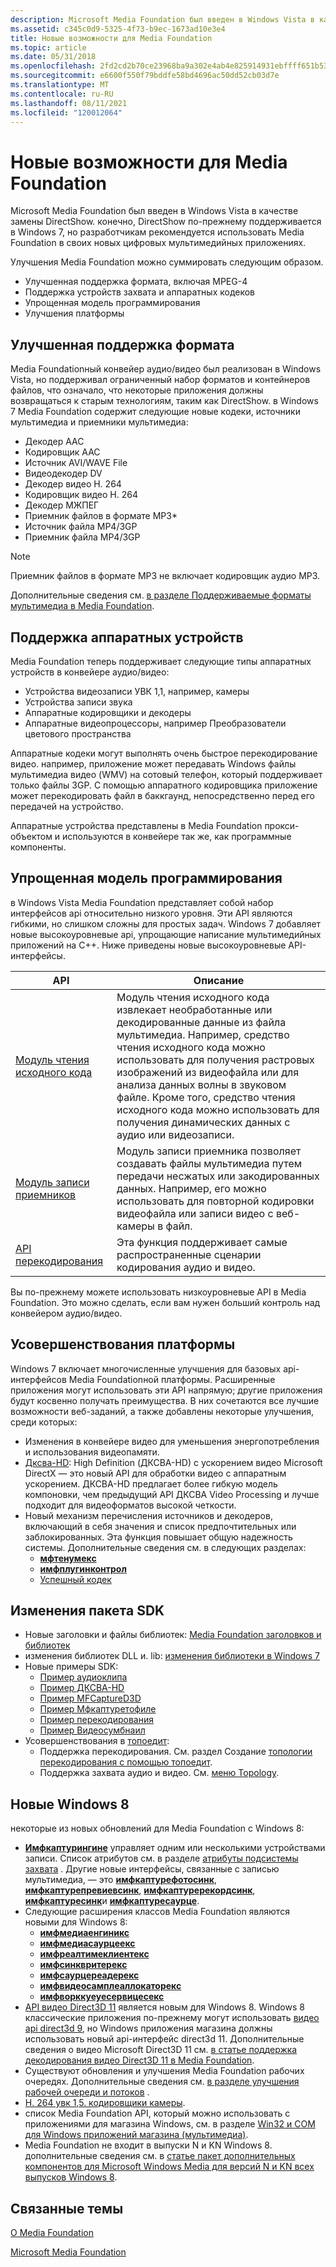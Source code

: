 ```yaml
---
description: Microsoft Media Foundation был введен в Windows Vista в качестве замены DirectShow. конечно, DirectShow по-прежнему поддерживается в Windows 7, но разработчикам рекомендуется использовать Media Foundation в своих новых цифровых мультимедийных приложениях.
ms.assetid: c345c0d9-5325-4f73-b9ec-1673ad10e3e4
title: Новые возможности для Media Foundation
ms.topic: article
ms.date: 05/31/2018
ms.openlocfilehash: 2fd2cd2b70ce23968ba9a302e4ab4e825914931ebffff651b534ee0974d75cee
ms.sourcegitcommit: e6600f550f79bddfe58bd4696ac50dd52cb03d7e
ms.translationtype: MT
ms.contentlocale: ru-RU
ms.lasthandoff: 08/11/2021
ms.locfileid: "120012064"
---
```

# <a name="whats-new-for-media-foundation"></a>Новые возможности для Media Foundation

Microsoft Media Foundation был введен в Windows Vista в качестве замены DirectShow. конечно, DirectShow по-прежнему поддерживается в Windows 7, но разработчикам рекомендуется использовать Media Foundation в своих новых цифровых мультимедийных приложениях.

Улучшения Media Foundation можно суммировать следующим образом.

-   Улучшенная поддержка формата, включая MPEG-4
-   Поддержка устройств захвата и аппаратных кодеков
-   Упрощенная модель программирования
-   Улучшения платформы

## <a name="better-format-support"></a>Улучшенная поддержка формата

Media Foundationный конвейер аудио/видео был реализован в Windows Vista, но поддерживал ограниченный набор форматов и контейнеров файлов, что означало, что некоторые приложения должны возвращаться к старым технологиям, таким как DirectShow. в Windows 7 Media Foundation содержит следующие новые кодеки, источники мультимедиа и приемники мультимедиа:

-   Декодер AAC
-   Кодировщик AAC
-   Источник AVI/WAVE File
-   Видеодекодер DV
-   Декодер видео H. 264
-   Кодировщик видео H. 264
-   Декодер МЖПЕГ
-   Приемник файлов в формате MP3\*
-   Источник файла MP4/3GP
-   Приемник файла MP4/3GP

> [!Note]  
> Приемник файлов в формате MP3 не включает кодировщик аудио MP3.

 

Дополнительные сведения см. [в разделе Поддерживаемые форматы мультимедиа в Media Foundation](supported-media-formats-in-media-foundation.md).

## <a name="hardware-device-support"></a>Поддержка аппаратных устройств

Media Foundation теперь поддерживает следующие типы аппаратных устройств в конвейере аудио/видео:

-   Устройства видеозаписи УВК 1,1, например, камеры
-   Устройства записи звука
-   Аппаратные кодировщики и декодеры
-   Аппаратные видеопроцессоры, например Преобразователи цветового пространства

Аппаратные кодеки могут выполнять очень быстрое перекодирование видео. например, приложение может передавать Windows файлы мультимедиа видео (WMV) на сотовый телефон, который поддерживает только файлы 3GP. С помощью аппаратного кодировщика приложение может перекодировать файл в баккгаунд, непосредственно перед его передачей на устройство.

Аппаратные устройства представлены в Media Foundation прокси-объектом и используются в конвейере так же, как программные компоненты.

## <a name="simplified-programming-model"></a>Упрощенная модель программирования

в Windows Vista Media Foundation представляет собой набор интерфейсов api относительно низкого уровня. Эти API являются гибкими, но слишком сложны для простых задач. Windows 7 добавляет новые высокоуровневые api, упрощающие написание мультимедийных приложений на C++. Ниже приведены новые высокоуровневые API-интерфейсы.



| API                                | Описание                                                                                                                                                                                                                                                                                                    |
|------------------------------------|----------------------------------------------------------------------------------------------------------------------------------------------------------------------------------------------------------------------------------------------------------------------------------------------------------------|
| [Модуль чтения исходного кода](source-reader.md) | Модуль чтения исходного кода извлекает необработанные или декодированные данные из файла мультимедиа. Например, средство чтения исходного кода можно использовать для получения растровых изображений из видеофайла или для анализа данных волны в звуковом файле. Кроме того, средство чтения исходного кода можно использовать для получения динамических данных с аудио или видеозаписи. <br/> |
| [Модуль записи приемников](sink-writer.md)     | Модуль записи приемника позволяет создавать файлы мультимедиа путем передачи несжатых или закодированных данных. Например, его можно использовать для повторной кодировки видеофайла или записи видео с веб-камеры в файл.                                                                                                         |
| [API перекодирования](transcode-api.md) | Эта функция поддерживает самые распространенные сценарии кодирования аудио и видео.<br/>                                                                                                                                                                                                                               |



 

Вы по-прежнему можете использовать низкоуровневые API в Media Foundation. Это можно сделать, если вам нужен больший контроль над конвейером аудио/видео.

## <a name="platform-improvements"></a>Усовершенствования платформы

Windows 7 включает многочисленные улучшения для базовых api-интерфейсов Media Foundationной платформы. Расширенные приложения могут использовать эти API напрямую; другие приложения будут косвенно получать преимущества. В них сочетаются все лучшие возможности веб-заданий, а также добавлены некоторые улучшения, среди которых:

-   Изменения в конвейере видео для уменьшения энергопотребления и использования видеопамяти.
-   [Дксва-HD](dxva-hd.md): High Definition (ДКСВА-HD) с ускорением видео Microsoft DirectX — это новый API для обработки видео с аппаратным ускорением. ДКСВА-HD предлагает более гибкую модель компоновки, чем предыдущий API ДКСВА Video Processing и лучше подходит для видеоформатов высокой четкости.
-   Новый механизм перечисления источников и декодеров, включающий в себя значения и список предпочтительных или заблокированных. Эта функция повышает общую надежность системы. Дополнительные сведения см. в следующих разделах:
    -   [**мфтенумекс**](/windows/desktop/api/mfapi/nf-mfapi-mftenumex)
    -   [**имфплугинконтрол**](/windows/desktop/api/mfobjects/nn-mfobjects-imfplugincontrol)
    -   [Успешный кодек](codec-merit.md)

## <a name="sdk-changes"></a>Изменения пакета SDK

-   Новые заголовки и файлы библиотек: [Media Foundation заголовков и библиотек](media-foundation-headers-and-libraries.md)
-   изменения библиотек DLL и. lib: [изменения библиотеки в Windows 7](media-foundation-headers-and-libraries.md)
-   Новые примеры SDK:
    -   [Пример аудиоклипа](audio-clip-sample.md)
    -   [Пример ДКСВА-HD](dxva-hd-sample.md)
    -   [Пример MFCaptureD3D](mfcaptured3d-sample.md)
    -   [Пример Мфкаптуретофиле](mfcapturetofile-sample.md)
    -   [Пример перекодирования](transcode-sample.md)
    -   [Пример Видеосумбнаил](videothumbnail-sample.md)
-   Усовершенствования в [топоедит](topoedit.md):
    -   Поддержка перекодирования. См. раздел Создание [топологии перекодирования с помощью топоедит](building-a-transcode-topology-with-topoedit.md).
    -   Поддержка захвата аудио и видео. См. [меню Topology](topology-menu.md).

## <a name="new-in-windows-8"></a>Новые Windows 8

некоторые из новых обновлений для Media Foundation с Windows 8:

-   [**Имфкаптурингине**](/windows/desktop/api/mfcaptureengine/nn-mfcaptureengine-imfcaptureengine) управляет одним или несколькими устройствами записи. Список атрибутов см. в разделе [атрибуты подсистемы захвата](capture-engine-attributes.md) . Другие новые интерфейсы, связанные с записью мультимедиа, — это [**имфкаптурефотосинк**](/windows/desktop/api/mfcaptureengine/nn-mfcaptureengine-imfcapturephotosink), [**имфкаптурепревиевсинк**](/windows/desktop/api/mfcaptureengine/nn-mfcaptureengine-imfcapturepreviewsink), [**имфкаптуререкордсинк**](/windows/desktop/api/mfcaptureengine/nn-mfcaptureengine-imfcapturerecordsink), [**имфкаптуресинк**](/windows/desktop/api/mfcaptureengine/nn-mfcaptureengine-imfcapturesink)и [**имфкаптуресаурце**](/windows/desktop/api/mfcaptureengine/nn-mfcaptureengine-imfcapturesource).
-   Следующие расширения классов Media Foundation являются новыми для Windows 8:
    -   [**имфмедиаенгиникс**](/windows/desktop/api/mfmediaengine/nn-mfmediaengine-imfmediaengineex)
    -   [**имфмедиасаурцеекс**](/windows/desktop/api/mfidl/nn-mfidl-imfmediasourceex)
    -   [**имфреалтимеклиентекс**](/windows/desktop/api/mfidl/nn-mfidl-imfrealtimeclientex)
    -   [**имфсинквритерекс**](/windows/desktop/api/mfreadwrite/nn-mfreadwrite-imfsinkwriterex)
    -   [**имфсаурцереадерекс**](/windows/desktop/api/mfreadwrite/nn-mfreadwrite-imfsourcereaderex)
    -   [**имфвидеосамплеаллокаторекс**](/windows/desktop/api/mfidl/nn-mfidl-imfvideosampleallocatorex)
    -   [**имфворккуеуесервицесекс**](/windows/desktop/api/mfidl/nn-mfidl-imfworkqueueservicesex)
-   [API видео Direct3D 11](direct3d-11-video-apis.md) является новым для Windows 8. Windows 8 классические приложения по-прежнему могут использовать [видео api direct3d 9](direct3d-video-apis.md), но Windows приложения магазина должны использовать новый api-интерфейс direct3d 11. Дополнительные сведения о видео Microsoft Direct3D 11 см. [в статье поддержка декодирования видео Direct3D 11 в Media Foundation](supporting-direct3d-11-video-decoding-in-media-foundation.md).
-   Существуют обновления и улучшения Media Foundation рабочих очередях. Дополнительные сведения см. [в разделе улучшения рабочей очереди и потоков](media-foundation-work-queue-and-threading-improvements.md) .
-   [H. 264 увк 1,5. кодировщики камеры](camera-encoder-h264-uvc-1-5.md).
-   список Media Foundation API, который можно использовать с приложениями для магазина Windows, см. в разделе [Win32 и COM для Windows приложений магазина (мультимедиа)](media-foundation-headers-and-libraries.md).
-   Media Foundation не входит в выпуски N и KN Windows 8. дополнительные сведения см. в [статье пакет дополнительных компонентов для Microsoft Windows Media для версий N и KN всех выпусков Windows 8](https://support.microsoft.com/kb/2703761).

## <a name="related-topics"></a>Связанные темы

<dl> <dt>

[О Media Foundation](about-the-media-foundation-sdk.md)
</dt> <dt>

[Microsoft Media Foundation](microsoft-media-foundation-sdk.md)
</dt> </dl>

 

 





